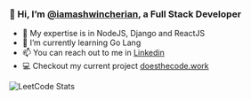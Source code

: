 ### 👋 Hi, I’m [@iamashwincherian][instagram], a Full Stack Developer
- 👀 My expertise is in NodeJS, Django and ReactJS
- 🌱 I’m currently learning Go Lang
- 📫 You can reach out to me in [Linkedin][linkedin]
- 💻 Checkout my current project [doesthecode.work][doesthecodework]

![LeetCode Stats](https://leetcard.jacoblin.cool/iamashwincherian?theme=light&font=Noto%20Sans%20Tamil)

[linkedin]: https://www.linkedin.com/in/iamashwincherian/
[instagram]: https://www.instagram.com/insta.ashwincherian/
[doesthecodework]: https://doesthecode.work/
<!---
iamashwincherian/iamashwincherian is a ✨ special ✨ repository because its `README.md` (this file) appears on your GitHub profile.
You can click the Preview link to take a look at your changes.
--->

